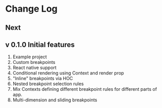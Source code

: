 # Change Log

## Next

## v 0.1.0 Initial features

1. Example project
2. Custom breakpoints
3. React native support
4. Conditional rendering using Context and render prop
5. "Inline" breakpoints via HOC
6. Nested breakpoint selection rules
7. Mix Contexts defining different breakpoint rules for different parts of app.
8. Multi-dimension and sliding breakpoints
